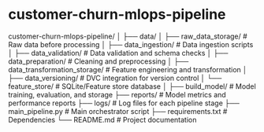 # customer-churn-mlops-pipeline

customer-churn-mlops-pipeline/
│
├── data/
│   ├── raw_data_storage/              # Raw data before processing
│   ├── data_ingestion/                # Data ingestion scripts
│   ├── data_validation/               # Data validation and schema checks
│   ├── data_preparation/              # Cleaning and preprocessing
│   ├── data_transformation_storage/   # Feature engineering and transformation
│   ├── data_versioning/               # DVC integration for version control
│   └── feature_store/                 # SQLite/Feature store database
│
├── build_model/                       # Model training, evaluation, and storage
├── reports/                           # Model metrics and performance reports
├── logs/                              # Log files for each pipeline stage
├── main_pipeline.py                   # Main orchestrator script
├── requirements.txt                   # Dependencies
└── README.md                          # Project documentation

